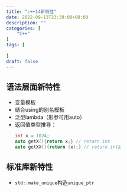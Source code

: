 ```yaml
---
title: "c++14新特性"
date: 2022-09-13T23:39:00+08:00
description: ""
categories: [
	"C++"
]	
tags: [
   
]
draft: false
---
```

## 语法层面新特性
+ 变量模板
+ 结合using的别名模板
+ 泛型lambda（形参可用auto）
+ 返回值类型推导： 
    ```cpp
    int x = 1024; 
    auto getX(){return x;} // return int
    auto getXX(){return (x);} // return int&
    ```
## 标准库新特性
+ `std::make_unique`构造`unique_ptr`


